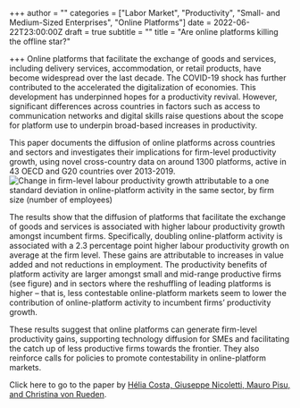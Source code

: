 +++
author = ""
categories = ["Labor Market", "Productivity", "Small- and Medium-Sized Enterprises", "Online Platforms"]
date = 2022-06-22T23:00:00Z
draft = true
subtitle = ""
title = "Are online platforms killing the offline star?"

+++
Online platforms that facilitate the exchange of goods and services, including delivery services, accommodation, or retail products, have become widespread over the last decade. The COVID-19 shock has further contributed to the accelerated the digitalization of economies. This development has underpinned hopes for a productivity revival. However, significant differences across countries in factors such as access to communication networks and digital skills raise questions about the scope for platform use to underpin broad-based increases in productivity.

This paper documents the diffusion of online platforms across countries and sectors and investigates their implications for firm-level productivity growth, using novel cross-country data on around 1300 platforms, active in 43 OECD and G20 countries over 2013-2019.![](/v1656016899/research_report/Screen_Shot_2022-06-23_at_9.41.20_PM_odj56t.png "Change in firm-level labour productivity growth attributable to a one standard deviation in online-platform activity in the same sector, by firm size (number of employees)")

The results show that the diffusion of platforms that facilitate the exchange of goods and services is associated with higher labour productivity growth amongst incumbent firms. Specifically, doubling online-platform activity is associated with a 2.3 percentage point higher labour productivity growth on average at the firm level. These gains are attributable to increases in value added and not reductions in employment. The productivity benefits of platform activity are larger amongst small and mid-range productive firms (see figure) and in sectors where the reshuffling of leading platforms is higher – that is, less contestable online-platform markets seem to lower the contribution of online-platform activity to incumbent firms’ productivity growth.

These results suggest that online platforms can generate firm-level productivity gains, supporting technology diffusion for SMEs and facilitating the catch up of less productive firms towards the frontier. They also reinforce calls for policies to promote contestability in online-platform markets.

Click here to go to the paper by [Hélia Costa, Giuseppe Nicoletti, Mauro Pisu, and Christina von Rueden](https://www.oecd-ilibrary.org/economics/are-online-platforms-killing-the-offline-star-platform-diffusion-and-the-productivity-of-traditional-firms_1e2bbe10-en).